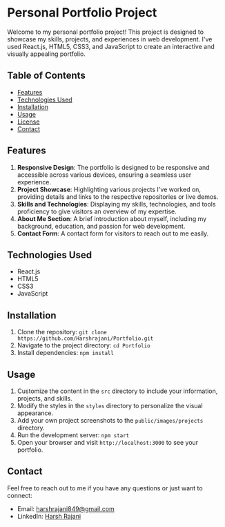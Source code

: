 # Personal Portfolio Project

Welcome to my personal portfolio project! This project is designed to showcase my skills, projects, and experiences in web development. I've used React.js, HTML5, CSS3, and JavaScript to create an interactive and visually appealing portfolio.

## Table of Contents
- [Features](#features)
- [Technologies Used](#technologies-used)
- [Installation](#installation)
- [Usage](#usage)
- [License](#license)
- [Contact](#contact)

## Features
1. **Responsive Design**: The portfolio is designed to be responsive and accessible across various devices, ensuring a seamless user experience.
2. **Project Showcase**: Highlighting various projects I've worked on, providing details and links to the respective repositories or live demos.
3. **Skills and Technologies**: Displaying my skills, technologies, and tools proficiency to give visitors an overview of my expertise.
4. **About Me Section**: A brief introduction about myself, including my background, education, and passion for web development.
5. **Contact Form**: A contact form for visitors to reach out to me easily.

## Technologies Used
- React.js
- HTML5
- CSS3
- JavaScript

## Installation
1. Clone the repository: `git clone https://github.com/Harshrajani/Portfolio.git`
2. Navigate to the project directory: `cd Portfolio`
3. Install dependencies: `npm install`

## Usage
1. Customize the content in the `src` directory to include your information, projects, and skills.
2. Modify the styles in the `styles` directory to personalize the visual appearance.
3. Add your own project screenshots to the `public/images/projects` directory.
4. Run the development server: `npm start`
5. Open your browser and visit `http://localhost:3000` to see your portfolio.

## Contact
Feel free to reach out to me if you have any questions or just want to connect:
- Email: harshrajani849@gmail.com
- LinkedIn: [Harsh Rajani](https://www.linkedin.com/in/your-username/)
